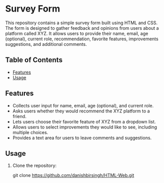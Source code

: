 # Survey Form

This repository contains a simple survey form built using HTML and CSS. The form is designed to gather feedback and opinions from users about a platform called XYZ. It allows users to provide their name, email, age (optional), current role, recommendation, favorite features, improvements suggestions, and additional comments.

## Table of Contents

- [Features](#features)
- [Usage](#usage)

## Features

- Collects user input for name, email, age (optional), and current role.
- Asks users whether they would recommend the XYZ platform to a friend.
- Lets users choose their favorite feature of XYZ from a dropdown list.
- Allows users to select improvements they would like to see, including multiple choices.
- Provides a text area for users to leave comments and suggestions.

## Usage

1. Clone the repository:

   git clone https://github.com/danishbirsingh/HTML-Web.git


